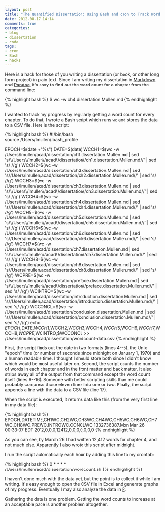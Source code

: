 ```yaml
---
layout: post
title: "The Quantified Dissertation: Using Bash and cron to Track Word Counts"
date: 2012-08-17 14:14
comments: true
categories:
- blog
- dissertation
- code
tags:
- cron
- Bash
- hacks
---
```


Here is a hack for those of you writing a dissertation (or book, or
other long form project) in plain text. Since I am writing my
dissertation in [Markdown][] and [Pandoc][], it's easy to find out the
word count for a chapter from the command line:

{% highlight bash %}
$ wc -w ch4.dissertation.Mullen.md
{% endhighlight %}

I wanted to track my progress by regularly getting a word count for
every chapter. To do that, I wrote a Bash script which runs `wc` and
stores the data to a CSV file. Here is the script:

{% highlight bash %}
#!/bin/bash          
source /Users/lmullen/.bash_profile

EPOCH=$(date +"%s")
DATE=$(date)
WCCH1=$(wc -w /Users/lmullen/acad/dissertation/ch1.dissertation.Mullen.md | sed 's/\/Users\/lmullen\/acad\/dissertation\/ch1.dissertation.Mullen.md//' | sed 's/ //g')
WCCH2=$(wc -w /Users/lmullen/acad/dissertation/ch2.dissertation.Mullen.md | sed 's/\/Users\/lmullen\/acad\/dissertation\/ch2.dissertation.Mullen.md//' | sed 's/ //g')
WCCH3=$(wc -w /Users/lmullen/acad/dissertation/ch3.dissertation.Mullen.md | sed 's/\/Users\/lmullen\/acad\/dissertation\/ch3.dissertation.Mullen.md//' | sed 's/ //g')
WCCH4=$(wc -w /Users/lmullen/acad/dissertation/ch4.dissertation.Mullen.md | sed 's/\/Users\/lmullen\/acad\/dissertation\/ch4.dissertation.Mullen.md//' | sed 's/ //g')
WCCH5=$(wc -w /Users/lmullen/acad/dissertation/ch5.dissertation.Mullen.md | sed 's/\/Users\/lmullen\/acad\/dissertation\/ch5.dissertation.Mullen.md//' | sed 's/ //g')
WCCH6=$(wc -w /Users/lmullen/acad/dissertation/ch6.dissertation.Mullen.md | sed 's/\/Users\/lmullen\/acad\/dissertation\/ch6.dissertation.Mullen.md//' | sed 's/ //g')
WCCH7=$(wc -w /Users/lmullen/acad/dissertation/ch7.dissertation.Mullen.md | sed 's/\/Users\/lmullen\/acad\/dissertation\/ch7.dissertation.Mullen.md//' | sed 's/ //g')
WCCH8=$(wc -w /Users/lmullen/acad/dissertation/ch8.dissertation.Mullen.md | sed 's/\/Users\/lmullen\/acad\/dissertation\/ch8.dissertation.Mullen.md//' | sed 's/ //g')
WCPRE=$(wc -w /Users/lmullen/acad/dissertation/preface.dissertation.Mullen.md | sed 's/\/Users\/lmullen\/acad\/dissertation\/preface.dissertation.Mullen.md//' | sed 's/ //g')
WCINTRO=$(wc -w /Users/lmullen/acad/dissertation/introduction.dissertation.Mullen.md | sed 's/\/Users\/lmullen\/acad\/dissertation\/introduction.dissertation.Mullen.md//' | sed 's/ //g')
WCCONCL=$(wc -w /Users/lmullen/acad/dissertation/conclusion.dissertation.Mullen.md | sed 's/\/Users\/lmullen\/acad\/dissertation\/conclusion.dissertation.Mullen.md//' | sed 's/ //g')
echo $EPOCH,$DATE,$WCCH1,$WCCH2,$WCCH3,$WCCH4,$WCCH5,$WCCH6,$WCCH7,$WCCH8,$WCPRE,$WCINTRO,$WCCONCL >> /Users/lmullen/acad/dissertation/wordcount-data.csv
{% endhighlight %}

First, the script finds out the date in two formats (lines 4--5), the
Unix "epoch" time (or number of seconds since midnight on January 1,
1970) and a human readable time. I thought I should store both since I
didn't know which would be most useful later on. Second, the script
counts the number of words in each chapter and in the front matter and
back matter. It also strips away all of the output from that command
except the word count itself (lines 6--16). Someone with better
scripting skills than me could probably compress those eleven lines into
one or two. Finally, the script appends a line with the data to a CSV
file (line 17).

When the script is executed, it returns data like this (from the very
first line in my data file):

{% highlight bash %}
EPOCH,DATETIME,CH1WC,CH2WC,CH3WC,CH4WC,CH5WC,CH6WC,CH7WC,CH8WC,PREWC,INTROWC,CONCLWC
1332736387,Mon Mar 26 00:33:07 EDT 2012,0,0,0,12412,0,0,0,0,0,0,0
{% endhighlight %}

As you can see, by March 26 I had written 12,412 words for chapter 4,
and not much else. Apparently I also wrote this script after midnight.

I run the script automatically each hour by adding this line to my
crontab:

{% highlight bash %}
0   *   *   *   *   /Users/lmullen/acad/dissertation/wordcount.sh
{% endhighlight %}

I haven't done much with the data yet, but the point is to collect it
while I am writing. It's easy enough to open the CSV file in Excel and
generate graphs of my progress. Eventually I may also analyze the data
in [R][].

Gathering the data is one problem. Getting the word counts to increase
at an acceptable pace is another problem altogether. 


  [Markdown]: http://chronicle.com/blogs/profhacker/markdown-the-syntax-you-probably-already-know/35295
  [Pandoc]: http://chronicle.com/blogs/profhacker/pandoc-converts-all-your-text-documents/38700
  [R]: http://www.r-project.org/
